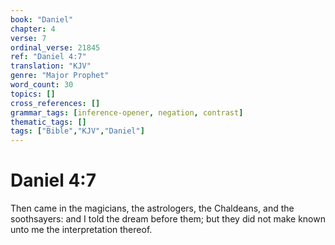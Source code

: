 ```yaml
---
book: "Daniel"
chapter: 4
verse: 7
ordinal_verse: 21845
ref: "Daniel 4:7"
translation: "KJV"
genre: "Major Prophet"
word_count: 30
topics: []
cross_references: []
grammar_tags: [inference-opener, negation, contrast]
thematic_tags: []
tags: ["Bible","KJV","Daniel"]
---
```


# Daniel 4:7

Then came in the magicians, the astrologers, the Chaldeans, and the soothsayers: and I told the dream before them; but they did not make known unto me the interpretation thereof.
